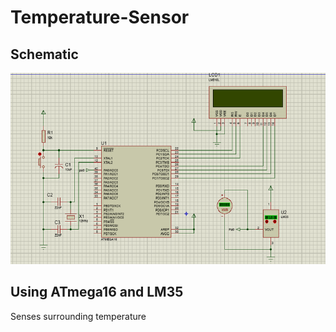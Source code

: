 #  Temperature-Sensor 
##  Schematic 
![Schematic](Schematic.png?raw=true)
##  Using ATmega16 and LM35
Senses surrounding temperature

